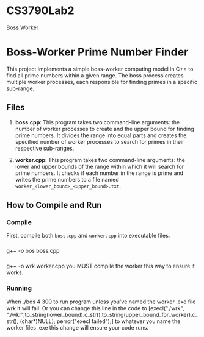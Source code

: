 # CS3790Lab2
Boss Worker 



# Boss-Worker Prime Number Finder

This project implements a simple boss-worker computing model in C++ to find all prime numbers within a given range. The boss process creates multiple worker processes, each responsible for finding primes in a specific sub-range.

## Files

1. **boss.cpp**: This program takes two command-line arguments: the number of worker processes to create and the upper bound for finding prime numbers. It divides the range into equal parts and creates the specified number of worker processes to search for primes in their respective sub-ranges.

2. **worker.cpp**: This program takes two command-line arguments: the lower and upper bounds of the range within which it will search for prime numbers. It checks if each number in the range is prime and writes the prime numbers to a file named `worker_<lower_bound>_<upper_bound>.txt`.

## How to Compile and Run

### Compile

First, compile both `boss.cpp` and `worker.cpp` into executable files.


###
g++ -o bos boss.cpp

###
g++ -o wrk worker.cpp  you MUST compile the  worker this way to ensure it works.

### Running 

When ./bos 4 300 to run program unless you've named the worker .exe file wrk it will fail. Or you can change this line in the code to [execl("./wrk", "./wkr",to_string(lower_bound).c_str(),to_string(upper_bound_for_worker).c_str(), (char*)NULL);
 perror("execl failed");] to whatever you name the worker files .exe this change will ensure your code runs. 



